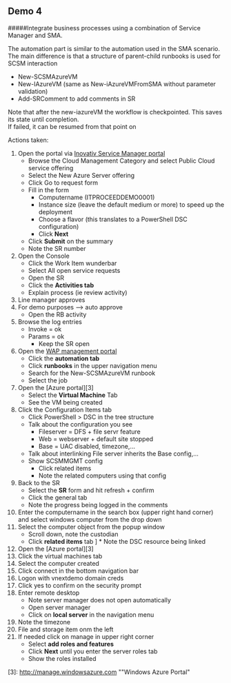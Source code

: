 ## Demo 4

#####Integrate business processes using a combination of Service Manager and SMA.

The automation part is similar to the automation used in the SMA scenario.  
The main difference is that a structure of parent-child runbooks is used for SCSM interaction
* New-SCSMAzureVM
* New-IAzureVM (same as New-iAzureVMFromSMA without parameter validation)
* Add-SRComment to add comments in SR
 
Note that after the new-iazureVM the workflow is checkpointed.
This saves its state until completion.   
If failed, it can be resumed from that point on
 
Actions taken:
1.	Open the portal via [Inovativ Service Manager portal][1]
	* Browse the Cloud Management Category and select Public Cloud service offering
	* Select the New Azure Server offering
	* Click Go to request form
	* Fill in the form
		* Computername (ITPROCEEDDEMO0001)
		* Instance size (leave the default medium or more) to speed up the deployment
		* Choose a flavor (this translates to a PowerShell DSC configuration)
		* Click **Next**
	* Click **Submit** on the summary
	* Note the SR number
2.	Open the Console
	* Click the Work Item wunderbar
	* Select All open service requests
	* Open the SR 
	* Click the **Activities tab**
	* Explain process (ie review activity)
3.	Line manager approves
4.	For demo purposes --> auto approve
	* Open the RB activity
1.	Browse the log entries
	* Invoke = ok
	* Params = ok
		* Keep the SR open
3.	Open the [WAP management portal][2]
	* Click the **automation tab**
	* Click **runbooks** in the upper navigation menu
	* Search for the New-SCSMAzureVM runbook
 	* Select the job
4.	Open the [Azure portal][3] 
	* Select the **Virtual Machine** Tab
	* See the VM being created
5.	Click the Configuration Items tab
	* Click PowerShell > DSC in the tree structure
	* Talk about the configuration you see
		* Fileserver = DFS + file servr feature
		* Web = webserver + default site stopped
		* Base = UAC disabled, timezone,…
	* Talk about interlinking File server inherits the Base config,…
	* Show SCSMMGMT config
		* Click related items
		* Note the related computers using that config
6.	Back to the SR
	* Select the **SR** form and hit refresh + confirm
	* Click the general tab
	* Note the progress being logged in the comments
7.	Enter the computername in the search box (upper right hand corner) and select windows computer from the drop down
8.	Select the computer object from the popup window
	* Scroll down, note the custodian
	* Click **related items** tab
]	* Note the DSC resource being linked
9.	Open the [Azure portal][3]
10.	Click the virtual machines tab
11.	Select the computer created
12.	Click connect in the bottom navigation bar
13.	Logon with vnextdemo domain creds
14.	Click yes to confirm on the security prompt
15.	Enter remote desktop
	* Note server manager does not open automatically
	* Open server manager
	* Click on **local server** in the navigation menu
1.	Note the timezone
2.	File and storage item onm the left
3.	If needed click on manage in upper right corner
	* Select **add roles and features**
	* Click **Next** until you enter the server roles tab
	* Show the roles installed

[1]: http://inovativ-scsm.cloudapp.net "Inovativ Service Manager portal"
[2]: http://wap.inovativ.be "Inovativ WAP Portal"
[3]: http://manage.windowsazure.com ""Windows Azure Portal"
